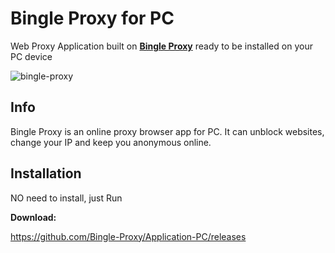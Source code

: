 
# Bingle Proxy for PC


Web Proxy Application built on [**Bingle Proxy**](https://www.bingle.pw/) ready to be installed on your PC device


![bingle-proxy](https://github.com/Bingle-Proxy/Application/assets/161473759/bf46b254-ddfb-45bb-9e54-c0e1d1a702f0)


## Info

Bingle Proxy is an online proxy browser app for PC. It can unblock websites, change your IP and keep you anonymous online.

## Installation

NO need to install, just Run


**Download:**  

https://github.com/Bingle-Proxy/Application-PC/releases
